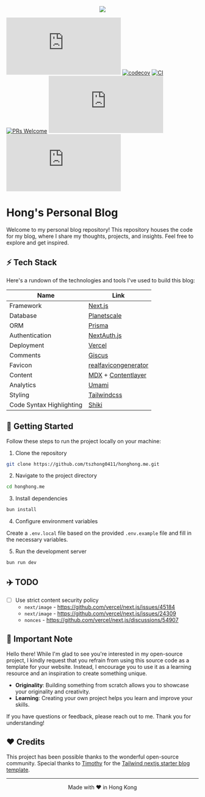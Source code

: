 <p align="center">
  <img src="https://honghong.me/images/projects/blog/cover.png">
</p>

[![GitHub](https://img.shields.io/github/license/tszhong0411/honghong.me)](https://github.com/tszhong0411/honghong.me/blob/main/LICENSE)
[![codecov](https://codecov.io/gh/tszhong0411/honghong.me/branch/main/graph/badge.svg)](https://codecov.io/gh/tszhong0411/honghong.me)
[![CI](https://github.com/tszhong0411/honghong.me/actions/workflows/ci.yml/badge.svg)](https://github.com/tszhong0411/honghong.me/actions/workflows/ci.yml)
[![PRs Welcome](https://img.shields.io/badge/PRs-welcome-brightgreen.svg)](https://github.com/tszhong0411/honghong.me/blob/main/CONTRIBUTING.md)
![GitHub top language](https://img.shields.io/github/languages/top/tszhong0411/honghong.me)
![GitHub repo size](https://img.shields.io/github/repo-size/tszhong0411/honghong.me)

# Hong's Personal Blog

Welcome to my personal blog repository! This repository houses the code for my blog, where I share my thoughts, projects, and insights. Feel free to explore and get inspired.

## ⚡️ Tech Stack

Here's a rundown of the technologies and tools I've used to build this blog:

| Name                     | Link                                                                      |
| ------------------------ | ------------------------------------------------------------------------- |
| Framework                | [Next.js](https://nextjs.org/)                                            |
| Database                 | [Planetscale](https://planetscale.com/)                                   |
| ORM                      | [Prisma](https://prisma.io/)                                              |
| Authentication           | [NextAuth.js](https://next-auth.js.org/)                                  |
| Deployment               | [Vercel](https://vercel.com)                                              |
| Comments                 | [Giscus](https://giscus.app/)                                             |
| Favicon                  | [realfavicongenerator](https://realfavicongenerator.net/)                 |
| Content                  | [MDX](https://mdxjs.com/) + [Contentlayer](https://www.contentlayer.dev/) |
| Analytics                | [Umami](https://github.com/umami-software/umami)                          |
| Styling                  | [Tailwindcss](https://tailwindcss.com)                                    |
| Code Syntax Highlighting | [Shiki](https://github.com/shikijs/shiki)                                 |

## 👋 Getting Started

Follow these steps to run the project locally on your machine:

1. Clone the repository

```bash
git clone https://github.com/tszhong0411/honghong.me.git
```

2. Navigate to the project directory

```bash
cd honghong.me
```

3. Install dependencies

```bash
bun install
```

4. Configure environment variables

Create a `.env.local` file based on the provided `.env.example` file and fill in the necessary variables.

5. Run the development server

```bash
bun run dev
```

## ✈️ TODO

- [ ] Use strict content security policy
  - `next/image` - https://github.com/vercel/next.js/issues/45184
  - `next/image` - https://github.com/vercel/next.js/issues/24309
  - `nonces` - https://github.com/vercel/next.js/discussions/54907

## 🔔 Important Note

Hello there! While I'm glad to see you're interested in my open-source project, I kindly request that you refrain from using this source code as a template for your website. Instead, I encourage you to use it as a learning resource and an inspiration to create something unique.

- **Originality**: Building something from scratch allows you to showcase your originality and creativity.
- **Learning**: Creating your own project helps you learn and improve your skills.

If you have questions or feedback, please reach out to me. Thank you for understanding!

## ❤️ Credits

This project has been possible thanks to the wonderful open-source community. Special thanks to [Timothy](https://www.timlrx.com/) for the [Tailwind nextjs starter blog template](https://github.com/timlrx/tailwind-nextjs-starter-blog).

<hr>
<p align="center">
Made with ❤️ in Hong Kong
</p>

